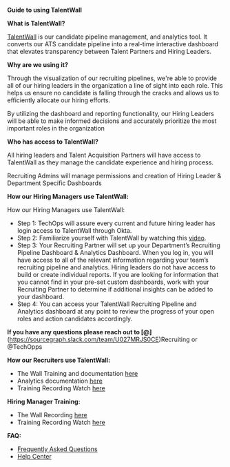 **Guide to using TalentWall**

**What is TalentWall?**

[TalentWall](https://app.talentwall.io/) is our candidate pipeline management, and analytics tool. It converts our ATS candidate pipeline into a real-time interactive dashboard that elevates transparency between Talent Partners and Hiring Leaders.

**Why are we using it?**

Through the visualization of our recruiting pipelines, we're able to provide all of our hiring leaders in the organization a line of sight into each role. This helps us ensure no candidate is falling through the cracks and allows us to efficiently allocate our hiring efforts.

By utilizing the dashboard and reporting functionality, our Hiring Leaders will be able to make informed decisions and accurately prioritize the most important roles in the organization

**Who has access to TalentWall?**

All hiring leaders and Talent Acquisition Partners will have access to TalentWall as they manage the candidate experience and hiring process.

Recruiting Admins will manage permissions and creation of Hiring Leader & Department Specific Dashboards

**How our Hiring Managers use TalentWall:**

How our Hiring Managers use TalentWall:

- Step 1: TechOps will assure every current and future hiring leader has login access to TalentWall through Okta.
- Step 2: Familiarize yourself with TalentWall by watching this [video](https://www.loom.com/share/93203a31eedb4ad485f7f2a85a0b428c).
- Step 3: Your Recruiting Partner will set up your Department’s Recruiting Pipeline Dashboard & Analytics Dashboard. When you log in, you will have access to all of the relevant information regarding your team’s recruiting pipeline and analytics. Hiring leaders do not have access to build or create individual reports. If you are looking for information that you cannot find in your pre-set custom dashboards, work with your Recruiting Partner to determine if additional insights can be added to your dashboard.
- Step 4: You can access your TalentWall Recruiting Pipeline and Analytics dashboard at any point to review the progress of your open roles and action candidates accordingly.

**If you have any questions please reach out to [@]**(https://sourcegraph.slack.com/team/U027MRJS0CE)Recruiting or @TechOpps

**How our Recruiters use TalentWall:**

- The Wall Training and documentation [here](https://talentwall.zendesk.com/hc/en-us/categories/1500001648162-The-Wall)
- Analytics documentation [here](https://talentwall.zendesk.com/hc/en-us/categories/1500001260501-Analytics)
- Training Recording Watch [here](https://us02web.zoom.us/rec/share/kARhXni9beWoaFBPWnCPPxKTsmQS9TrTwSsc-Qr01ddAhLYJ6zyEWgAIkInxs_Hd.coDG0ae9kKX2cgNj)

**Hiring Manager Training:**

- The Wall Recording [here](https://www.loom.com/share/93203a31eedb4ad485f7f2a85a0b428c)
- Training Recording Watch [here](https://www.loom.com/share/93203a31eedb4ad485f7f2a85a0b428c)

**FAQ:**

- [Frequently Asked Questions](https://talentwall.zendesk.com/hc/en-us/categories/1500001260681-FAQ)
- [Help Center](https://talentwall.zendesk.com/hc/en-us)


